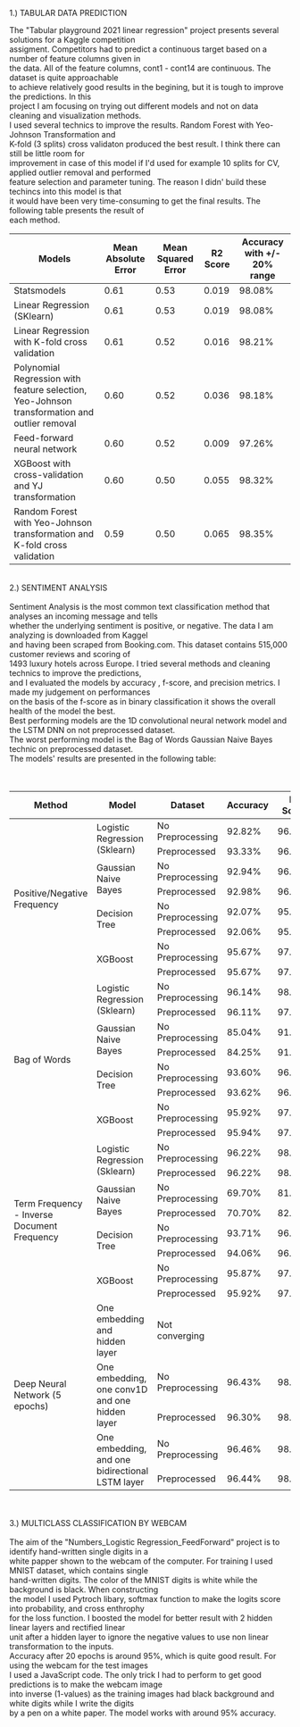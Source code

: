 

1.) TABULAR DATA PREDICTION </br>

The "Tabular playground 2021 linear regression" project presents several solutions for a Kaggle competition  </br>
assigment. Competitors had to predict a continuous target based on a number of feature columns given in  </br>
the data. All of the feature columns, cont1 - cont14 are continuous. The dataset is quite approachable  </br>
to achieve relatively good results in the begining, but it is tough to improve the predictions. In this </br>
project I am focusing on trying out different models and not on data cleaning and visualization methods.</br>
I used several technics to improve the results. Random Forest with Yeo-Johnson Transformation and </br> 
K-fold (3 splits) cross validaton produced the best result. I think there can still be little room for</br> 
improvement in case of this model if I'd used for example 10 splits for CV, applied outlier removal and performed </br>
feature selection and parameter tuning. The reason I didn' build these techincs into this model is that </br> 
it would have been very time-consuming to get the final results. The following table presents the result of </br>
each method.</br>

|           Models           | Mean Absolute Error|Mean Squared Error |R2 Score|Accuracy with +/- 20% range| 
|----------------------------|--------------------|-------------------|--------|---------------------------|      
|        Statsmodels         |        0.61        |       0.53        |  0.019 |          98.08%           |
| Linear Regression (SKlearn)|        0.61        |       0.53        |  0.019 |          98.08%           | 
| Linear Regression with K-fold cross validation |        0.61        |       0.52        |  0.016 |          98.21%           |
| Polynomial Regression with feature selection, Yeo-Johnson transformation and outlier removal |        0.60        |       0.52        |  0.036 |          98.18%           |
| Feed-forward neural network|        0.60        |       0.52        |  0.009 |          97.26%           |
|         XGBoost with cross-validation and YJ transformation          |        0.60        |       0.50        |  0.055 |          98.32%           |
| Random Forest with Yeo-Johnson transformation and K-fold cross validation |0.59 | 0.50 | 0.065 |  98.35%  |

</br>
2.) SENTIMENT ANALYSIS</br>
</br>
Sentiment Analysis is the most common text classification method that analyses an incoming message and tells </br>
whether the underlying sentiment is positive, or negative. The data I am analyzing is downloaded from Kaggel </br>
and having been scraped from Booking.com. This dataset contains 515,000 customer reviews and scoring of  </br>
1493 luxury hotels across Europe. I tried several methods and cleaning technics to improve the predictions,  </br>
and I evaluated the models by accuracy , f-score, and precision metrics. I made my judgement on performances  </br>
on the basis of the f-score as in binary classification it shows the overall health of the model the best.  </br>
Best performing models are the 1D convolutional neural network model and the LSTM DNN on not preprocessed dataset.  </br>
The worst performing model is the Bag of Words Gaussian Naive Bayes technic on preprocessed dataset. </br>
The models' results are presented in the following table: </br>
 </br>
</br>
<table>
    <thead>
        <tr>
            <th>Method</th>
            <th>Model</th>
            <th>Dataset</th>
            <th>Accuracy</th>
            <th>F-Score</th>
            <th>Precision</th>
        </tr>
    </thead>
    <tbody>
        <tr>
            <td rowspan=8>Positive/Negative<br> Frequency</td>
            <td rowspan=2>Logistic Regression<br> (Sklearn)</td>
            <td>No Preprocessing</td>
            <td>92.82%</td>
            <td>96.27%</td>
            <td>95.83%</td>
        </tr>
        <tr>          
            <td>Preprocessed</td>
            <td>93.33%</td>
            <td>96.54%</td>
            <td>95.81%</td>
        </tr>
        <tr>
           <td rowspan=2>Gaussian Naive Bayes</td>
           <td>No Preprocessing</td>
           <td>92.94%</td>
           <td>96.32%</td>
           <td>96.00%</td>
        </tr>
        <tr>
           <td>Preprocessed</td>
           <td>92.98%</td>
           <td>96.35%</td>
           <td>95.96%</td>
        </tr>
        <tr>
           <td rowspan=2>Decision Tree</td>
           <td>No Preprocessing</td>
           <td>92.07%</td>
           <td>95.86%</td>
           <td>95.85%</td>
        </tr>
        <tr>
           <td>Preprocessed</td>
           <td>92.06%</td>
           <td>95.85%</td>
           <td>95.90%</td>
        </tr>
        <tr>
           <td rowspan=2>XGBoost</td>
           <td>No Preprocessing</td>
           <td>95.67%</td>
           <td>97.79%</td>
           <td>95.67%</td>
        </tr>
        <tr>
           <td>Preprocessed</td>
           <td>95.67%</td>
           <td>97.79%</td>
           <td>95.67%</td>
        </tr>      
        <tr>
            <td rowspan=8>Bag of Words</td>
            <td rowspan=2>Logistic Regression <br>(Sklearn)</td>
            <td>No Preprocessing</td>
            <td>96.14%</td>
            <td>98.01%</td>
            <td>96.91%</td>
        </tr>
        <tr>          
            <td>Preprocessed</td>
            <td>96.11%</td>
            <td>97.99%</td>
            <td>96.78%</td>
        </tr>
        <tr>
           <td rowspan=2>Gaussian Naive Bayes</td>
           <td>No Preprocessing</td>
           <td>85.04%</td>
           <td>91.69%</td>
           <td>97.90%</td>
        </tr>
        <tr>
           <td>Preprocessed</td>
           <td>84.25%</td>
           <td>91.21%</td>
           <td>97.85%</td>
        </tr>
        <tr>
           <td rowspan=2>Decision Tree</td>
           <td>No Preprocessing</td>
           <td>93.60%</td>
           <td>96.65%</td>
           <td>96.66%</td>
        </tr>
        <tr>
           <td>Preprocessed</td>
           <td>93.62%</td>
           <td>96.66%</td>
           <td>96.80%</td>
        </tr>
        <tr>
           <td rowspan=2>XGBoost</td>
           <td>No Preprocessing</td>
           <td>95.92%</td>
           <td>97.79%</td>
           <td>95.67%</td>
        </tr>
        <tr>
           <td>Preprocessed</td>
           <td>95.94%</td>
           <td>97.92%</td>
           <td>96.02%</td>
        </tr>
        <tr>
            <td rowspan=8>Term Frequency - Inverse <br>Document Frequency</td>
            <td rowspan=2>Logistic Regression <br>(Sklearn)</td>
            <td>No Preprocessing</td>
            <td>96.22%</td>
            <td>98.05%</td>
            <td>96.62%</td>
        </tr>
        <tr>          
            <td>Preprocessed</td>
            <td>96.22%</td>
            <td>98.05%</td>
            <td>96.64%</td>
        </tr>
        <tr>
           <td rowspan=2>Gaussian Naive Bayes</td>
           <td>No Preprocessing</td>
           <td>69.70%</td>
           <td>81.32%</td>
           <td>99.12%</td>
        </tr>
        <tr>
           <td>Preprocessed</td>
           <td>70.70%</td>
           <td>82.06%</td>
           <td>99.05%</td>
        </tr>
        <tr>
           <td rowspan=2>Decision Tree</td>
           <td>No Preprocessing</td>
           <td>93.71%</td>
           <td>96.72%</td>
           <td>96.59%</td>
        </tr>
        <tr>
           <td>Preprocessed</td>
           <td>94.06%</td>
           <td>96.90%</td>
           <td>96.70%</td>
        </tr>
        <tr>
           <td rowspan=2>XGBoost</td>
           <td>No Preprocessing</td>
           <td>95.87%</td>
           <td>97.89%</td>
           <td>95.94%</td>
        </tr>
        <tr>
           <td>Preprocessed</td>
           <td>95.92%</td>
           <td>97.91%</td>
           <td>95.98%</td>
        </tr>     
        <tr>
            <td rowspan=5>Deep Neural Network (5 epochs)</td>
            <td rowspan=1>One embedding and <br> hidden layer</td>
            <td>Not converging</td>
        </tr>
        <tr>
           <td rowspan=2>One embedding, one conv1D<br>and one hidden layer</td>
           <td>No Preprocessing</td>
           <td>96.43%</td>
           <td>98.13%</td>
           <td>97.05%</td>
        </tr>
        </tr> 
           <td>Preprocessed</td>
           <td>96.30%</td>
           <td>98.05%</td>
           <td>96.98%</td>
               </tr>
        <tr>
           <td rowspan=2>One embedding, and one <br>bidirectional LSTM layer</td>
           <td>No Preprocessing</td>
           <td>96.46%</td>
           <td>98.14%</td>
           <td>96.98%</td>
        </tr>
        </tr> 
           <td>Preprocessed</td>
           <td>96.44%</td>
           <td>98.13%</td>
           <td>96.97%</td>
    </tbody>
</table>
</br>



</br>
3.) MULTICLASS CLASSIFICATION BY WEBCAM</br>
</br>
The aim of the "Numbers_Logistic Regression_FeedForward" project is to identify hand-written single digits in a   </br>
white papper shown to the webcam of the computer. For training I used MNIST dataset, which contains single </br>
hand-written digits. The color of the MNIST digits is white while the background is black. When constructing </br>
the model I used Pytroch libary, softmax function to make the logits score into probability, and cross enthrophy </br> 
for the loss function. I boosted the model for better result with 2 hidden linear layers and rectified linear </br> 
unit after a hidden layer to ignore the negative values to use non linear transformation to the inputs.</br> 
Accuracy after 20 epochs is around 95%, which is quite good result. For using the webcam for the test images </br>
I used a JavaScript code. The only trick I had to perform to get good predictions is to make the webcam image </br>
into inverse (1-values) as the training images had black background and white digits while I write the digits</br>
by a pen on a white paper. The model works with around 95% accuracy.

